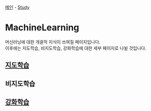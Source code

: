 [메인](/README.md) - [Study](/Study/README.md)
# MachineLearning

머신러닝에 대한 개괄적 지식이 쓰여질 페이지입니다.  
이후에는 지도학습, 비지도학습, 강화학습에 대한 세부 페이지로 나뉠 것입니다.

## [지도학습](SupervisedLearning.md)
## 비지도학습
## [강화학습](ReinforcementLearning.md)
